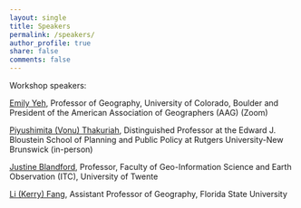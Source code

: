```yaml
---
layout: single
title: Speakers
permalink: /speakers/
author_profile: true
share: false
comments: false
---
```


Workshop speakers:

[Emily Yeh](https://www.colorado.edu/geography/emily-yeh-0), Professor of Geography, University of Colorado, Boulder and President of the American Association of Geographers (AAG)  (Zoom)

[Piyushimita (Vonu) Thakuriah](https://rucilab.rutgers.edu/piyushimita-vonu-thakuriah/), Distinguished Professor at the Edward J. Bloustein School of Planning and Public Policy at Rutgers University-New Brunswick (in-person)

[Justine Blandford](https://people.utwente.nl/j.i.blanford?tab=about-me), Professor, Faculty of Geo-Information Science and Earth Observation (ITC), University of Twente

[Li (Kerry) Fang](https://coss.fsu.edu/durp/faculty/kerry-fang/), Assistant Professor of Geography, Florida State University


